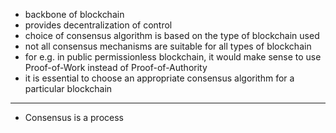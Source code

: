 - backbone of blockchain
- provides decentralization of control
- choice of consensus algorithm is based on the type of blockchain used
- not all consensus mechanisms are suitable for all types of blockchain
- for e.g. in public permissionless blockchain, it would make sense to use Proof-of-Work instead of Proof-of-Authority
- it is essential to choose an appropriate consensus algorithm for a particular blockchain
---
- Consensus is a process